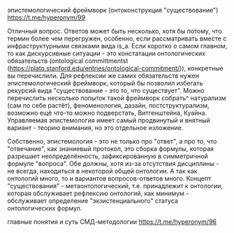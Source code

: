 эпистемологический фреймворк (онтоконструкция "существование") 
https://t.me/hyperonym/99

Отличный вопрос. Ответов может быть несколько, хотя бы потому, что термин более чем перегружен, особенно, если рассматривать вместе с инфраструктурными связками вида is_a.
Если коротко о самом главном, то как дискурсивные ситуации - это констатации онтологических обязательств 
(ontological committmentst (https://plato.stanford.edu/entries/ontological-commitment/)), конкретные вы перечислили. 
Для рефлексии же самих обязательств нужен эпистемологический фреймворк, который бы позволил избегать рекурсий вида "существование - это то, что существует".
Можно перечислить несколько попыток такой фреймворк собрать^ натурализм (сам по себе растёт), феноменология, дазайн, постструктурализм, 
возможно ещё что-то можно подверстать, Витгенштейна, Куайна.
Управляемая эпистемология имеет самый продвинутый и внятный вариант - теорию внимания, но это отдельное изложение.

Собственно, эпистемология - это не только про "ответ", а про то, что "отвечание", как знаниевый протокол, это сборка формулы, которая разрешает неопределённость, зафиксированную в симметричной формуле "вопроса". 
Обе должны, хотя из-за отсутствия дисциплины - не всегда, находиться в некоторой общей онтологии. А так как онтологий много, то и вариантов вопросов-ответов много. 
Концепт "существования" - метаонтологический, т.е. принадлежит к онтологии, которая обслуживает рефлексию онтологий, как минимум - 
обслуживает определение "экзистенциального" статуса онтологических формул.

главные понятия и суть СМД-методологии https://t.me/hyperonym/96
